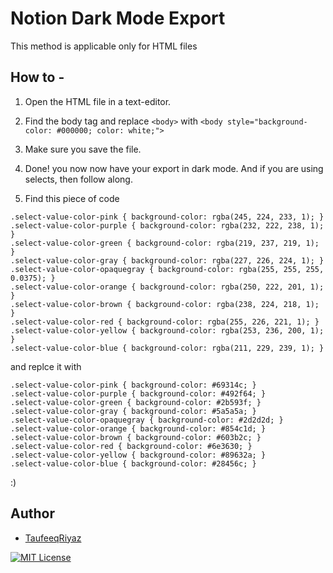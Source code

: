 
# Notion Dark Mode Export

This method is applicable only for HTML files


## How to -

1. Open the HTML file in a text-editor.

2. Find the body tag and replace ```<body>``` with ```<body style="background-color: #000000; color: white;">```

3. Make sure you save the file.

4. Done! you now now have your export in dark mode. And if you are using selects, then follow along.

5. Find this piece of code 

```
.select-value-color-pink { background-color: rgba(245, 224, 233, 1); }
.select-value-color-purple { background-color: rgba(232, 222, 238, 1); }
.select-value-color-green { background-color: rgba(219, 237, 219, 1); }
.select-value-color-gray { background-color: rgba(227, 226, 224, 1); }
.select-value-color-opaquegray { background-color: rgba(255, 255, 255, 0.0375); }
.select-value-color-orange { background-color: rgba(250, 222, 201, 1); }
.select-value-color-brown { background-color: rgba(238, 224, 218, 1); }
.select-value-color-red { background-color: rgba(255, 226, 221, 1); }
.select-value-color-yellow { background-color: rgba(253, 236, 200, 1); }
.select-value-color-blue { background-color: rgba(211, 229, 239, 1); }

```

and replce it with 

```
.select-value-color-pink { background-color: #69314c; }
.select-value-color-purple { background-color: #492f64; }
.select-value-color-green { background-color: #2b593f; }
.select-value-color-gray { background-color: #5a5a5a; }
.select-value-color-opaquegray { background-color: #2d2d2d; }
.select-value-color-orange { background-color: #854c1d; }
.select-value-color-brown { background-color: #603b2c; }
.select-value-color-red { background-color: #6e3630; }
.select-value-color-yellow { background-color: #89632a; }
.select-value-color-blue { background-color: #28456c; }

```

:)
## Author

- [TaufeeqRiyaz](https://github.com/TaufeeqRiyaz)

[![MIT License](https://img.shields.io/apm/l/atomic-design-ui.svg)](https://github.com/tterb/atomic-design-ui/blob/master/LICENSEs)


